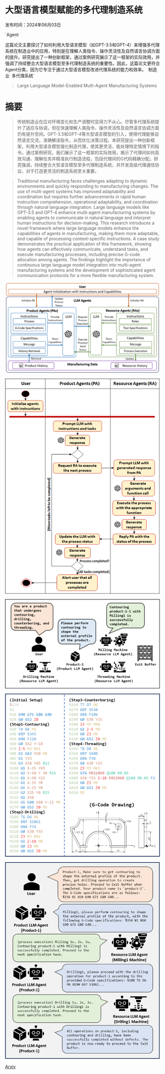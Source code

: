 # 大型语言模型赋能的多代理制造系统

发布时间：2024年06月03日

`Agent

这篇论文主要探讨了如何利用大型语言模型（如GPT-3.5和GPT-4）来增强多代理系统在制造业中的应用，特别是在理解人类指令、操作灵活性及自然语言协调方面的提升。研究提出了一种创新框架，通过案例研究展示了这一框架的实际效用，并强调了持续整合大型语言模型至多代理制造系统的重要性。因此，这篇论文更符合Agent分类，因为它专注于通过大型语言模型改进代理系统的能力和效率。` `制造业` `多代理系统`

> Large Language Model-Enabled Multi-Agent Manufacturing Systems

# 摘要

> 传统制造业在应对环境变化和生产调整时显得力不从心。尽管多代理系统提升了适应与协调，但在快速理解人类指令、操作灵活性及自然语言协调方面仍有提升空间。GPT-3.5和GPT-4等大型语言模型的引入，使得代理能够自然语言交流，准确解读指令，从而优化决策过程。本研究提出一种创新框架，利用大型语言模型强化制造代理，使其更灵活，能处理特定情境下的指令。通过案例研究，我们展示了这一框架的实际效用，揭示了代理间如何高效沟通、理解任务并精准执行制造流程，包括代理间的G代码精确分配。研究强调，持续整合大型语言模型至多代理制造系统，并开发高级代理通信协议，对于打造更灵活的制造系统至关重要。

> Traditional manufacturing faces challenges adapting to dynamic environments and quickly responding to manufacturing changes. The use of multi-agent systems has improved adaptability and coordination but requires further advancements in rapid human instruction comprehension, operational adaptability, and coordination through natural language integration. Large language models like GPT-3.5 and GPT-4 enhance multi-agent manufacturing systems by enabling agents to communicate in natural language and interpret human instructions for decision-making. This research introduces a novel framework where large language models enhance the capabilities of agents in manufacturing, making them more adaptable, and capable of processing context-specific instructions. A case study demonstrates the practical application of this framework, showing how agents can effectively communicate, understand tasks, and execute manufacturing processes, including precise G-code allocation among agents. The findings highlight the importance of continuous large language model integration into multi-agent manufacturing systems and the development of sophisticated agent communication protocols for a more flexible manufacturing system.

![大型语言模型赋能的多代理制造系统](../../../paper_images/2406.01893/figure-1-architecture.png)

![大型语言模型赋能的多代理制造系统](../../../paper_images/2406.01893/figure-2-activity-diagram.png)

![大型语言模型赋能的多代理制造系统](../../../paper_images/2406.01893/figure-3-setup.png)

![大型语言模型赋能的多代理制造系统](../../../paper_images/2406.01893/figure-3-product-specification.png)

![大型语言模型赋能的多代理制造系统](../../../paper_images/2406.01893/figure-4-agents-chat.png)

[Arxiv](https://arxiv.org/abs/2406.01893)